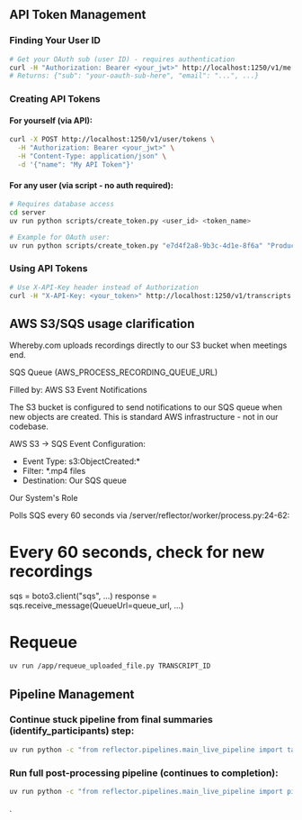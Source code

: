 ## API Token Management

### Finding Your User ID

```bash
# Get your OAuth sub (user ID) - requires authentication
curl -H "Authorization: Bearer <your_jwt>" http://localhost:1250/v1/me
# Returns: {"sub": "your-oauth-sub-here", "email": "...", ...}
```

### Creating API Tokens

#### For yourself (via API):
```bash
curl -X POST http://localhost:1250/v1/user/tokens \
  -H "Authorization: Bearer <your_jwt>" \
  -H "Content-Type: application/json" \
  -d '{"name": "My API Token"}'
```

#### For any user (via script - no auth required):
```bash
# Requires database access
cd server
uv run python scripts/create_token.py <user_id> <token_name>

# Example for OAuth user:
uv run python scripts/create_token.py "e7d4f2a8-9b3c-4d1e-8f6a" "Production Token"

```

### Using API Tokens

```bash
# Use X-API-Key header instead of Authorization
curl -H "X-API-Key: <your_token>" http://localhost:1250/v1/transcripts
```

## AWS S3/SQS usage clarification

Whereby.com uploads recordings directly to our S3 bucket when meetings end.

SQS Queue (AWS_PROCESS_RECORDING_QUEUE_URL)

Filled by: AWS S3 Event Notifications

The S3 bucket is configured to send notifications to our SQS queue when new objects are created. This is standard AWS infrastructure - not in our codebase.

AWS S3 → SQS Event Configuration:
- Event Type: s3:ObjectCreated:*
- Filter: *.mp4 files
- Destination: Our SQS queue

Our System's Role

Polls SQS every 60 seconds via /server/reflector/worker/process.py:24-62:

# Every 60 seconds, check for new recordings
sqs = boto3.client("sqs", ...)
response = sqs.receive_message(QueueUrl=queue_url, ...)

# Requeue

```bash
uv run /app/requeue_uploaded_file.py TRANSCRIPT_ID
```

## Pipeline Management

### Continue stuck pipeline from final summaries (identify_participants) step:

```bash
uv run python -c "from reflector.pipelines.main_live_pipeline import task_pipeline_final_summaries; result = task_pipeline_final_summaries.delay(transcript_id='TRANSCRIPT_ID'); print(f'Task queued: {result.id}')"
```

### Run full post-processing pipeline (continues to completion):

```bash
uv run python -c "from reflector.pipelines.main_live_pipeline import pipeline_post; pipeline_post(transcript_id='TRANSCRIPT_ID')"
```

.
